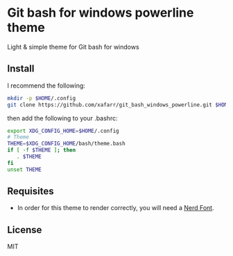 # Git bash for windows powerline theme

Light & simple theme for Git bash for windows

## Install

I recommend the following:

```bash
mkdir -p $HOME/.config
git clone https://github.com/xafarr/git_bash_windows_powerline.git $HOME/.config/bash
```

then add the following to your .bashrc:

```bash
export XDG_CONFIG_HOME=$HOME/.config
# Theme
THEME=$XDG_CONFIG_HOME/bash/theme.bash
if [ -f $THEME ]; then
   . $THEME
fi
unset THEME
```

## Requisites

  * In order for this theme to render correctly, you will need a [Nerd Font](https://www.nerdfonts.com/font-downloads).

## License

MIT
